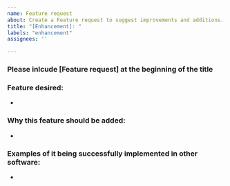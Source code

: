 ```yaml
---
name: Feature request
about: Create a Feature request to suggest improvements and additions.
title: "[Enhancement]: "
labels: "enhancement"
assignees: ''

---
```


### Please inlcude [Feature request] at the beginning of the title

### Feature desired:
- 

### Why this feature should be added:
- 

### Examples of it being successfully implemented in other software:
- 
